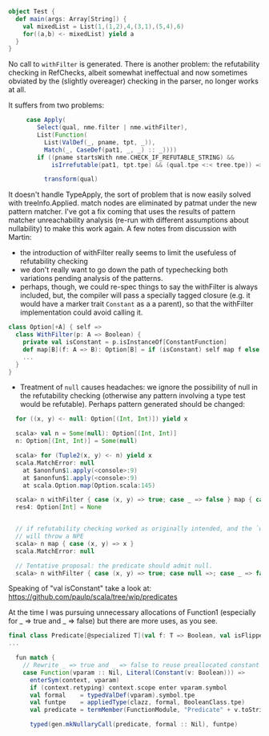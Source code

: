 ```scala
object Test {
  def main(args: Array[String]) {
    val mixedList = List(1,(1,2),4,(3,1),(5,4),6)
    for((a,b) <- mixedList) yield a
  }
}
```

No call to `withFilter` is generated.
There is another problem: the refutability checking in RefChecks, albeit somewhat ineffectual and now sometimes obviated by the (slightly overeager) checking in the parser, no longer works at all.

It suffers from two problems:

```scala
     case Apply(
        Select(qual, nme.filter | nme.withFilter),
        List(Function(
          List(ValDef(_, pname, tpt, _)),
          Match(_, CaseDef(pat1, _, _) :: _))))
        if ((pname startsWith nme.CHECK_IF_REFUTABLE_STRING) &&
            isIrrefutable(pat1, tpt.tpe) && (qual.tpe <:< tree.tpe)) =>

          transform(qual)
```

It doesn't handle TypeApply, the sort of problem that is now easily solved with treeInfo.Applied.
match nodes are eliminated by patmat under the new pattern matcher.
I've got a fix coming that uses the results of pattern matcher unreachability analysis (re-run with different assumptions about nullability) to make this work again.
A few notes from discussion with Martin:

 - the introduction of withFilter really seems to limit the usefuless of refutability checking
 - we don't really want to go down the path of typechecking both variations pending analysis of the patterns.
 - perhaps, though, we could re-spec things to say the withFilter is always included, but, the compiler
   will pass a specially tagged closure (e.g. it would have a marker trait `Constant` as a a parent),
   so that the withFilter implementation could avoid calling it.

```scala
class Option[+A] { self =>
  class WithFilter(p: A => Boolean) {
    private val isConstant = p.isInstanceOf[ConstantFunction]
    def map[B](f: A => B): Option[B] = if (isConstant) self map f else self filter p map f
    ...
  }
}
```

  - Treatment of `null` causes headaches: we ignore the possibility of null in the refutability checking (otherwise any pattern involving a type test would be refutable). Perhaps pattern generated should be changed:

```scala
  for ((x, y) <- null: Option[(Int, Int)]) yield x

  scala> val n = Some(null): Option[(Int, Int)]
  n: Option[(Int, Int)] = Some(null)

  scala> for (Tuple2(x, y) <- n) yield x
  scala.MatchError: null
	at $anonfun$1.apply(<console>:9)
	at $anonfun$1.apply(<console>:9)
	at scala.Option.map(Option.scala:145)

  scala> n withFilter { case (x, y) => true; case _ => false } map { case (x, y) => x }
  res4: Option[Int] = None


  // if refutability checking worked as originally intended, and the `withFilter` was elided.
  // will throw a NPE
  scala> n map { case (x, y) => x }
  scala.MatchError: null

  // Tentative proposal: the predicate should admit null.
  scala> n withFilter { case (x, y) => true; case null =>; case _ => false } map { case (x, y) => x }
```
Speaking of "val isConstant" take a look at: https://github.com/paulp/scala/tree/wip/predicates

At the time I was pursuing unnecessary allocations of Function1 (especially for _ => true and _ => false) but there are more uses, as you see.
```scala
final class Predicate[@specialized T](val f: T => Boolean, val isFlipped: Boolean) extends (T => Boolean) 
...

  fun match {
    // Rewrite _ => true and _ => false to reuse preallocated constant predicates
    case Function(vparam :: Nil, Literal(Constant(v: Boolean))) =>
      enterSym(context, vparam)
      if (context.retyping) context.scope enter vparam.symbol
      val formal    = typedValDef(vparam).symbol.tpe
      val funtpe    = appliedType(clazz, formal, BooleanClass.tpe)
      val predicate = termMember(FunctionModule, "Predicate" + v.toString.capitalize)

      typed(gen.mkNullaryCall(predicate, formal :: Nil), funtpe)
```
